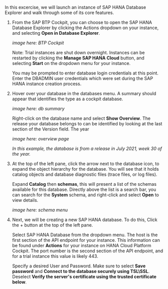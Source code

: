 In this excercise, we will launch an instance of SAP HANA Database Explorer and walk through some of its core features.

1. From the SAP BTP Cockpit, you can choose to open the SAP HANA Database Explorer by clicking the Actions dropdown on your instance, and selecting **Open in Database Explorer**.

    *image here: BTP Cockpit*

    Note: Trial instances are shut down overnight. Instances can be restarted by clicking the **Manage SAP HANA Cloud** button, and selecting **Start** on the dropdown menu for your instance.


    You may be prompted to enter database login credentials at this point. Enter the DBADMIN user credentials which were set during the SAP HANA instance creation process.


2. Hover over your database in the databases menu. A summary should appear that identifies the type as a cockpit database.

    *image here: db summary*
    
     Right-click on the database name and select **Show Overview**. The release your database belongs to can be identified by looking at the last section of the Version field. The year 

    *image here: overview page* 

    *In this example, the database is from a release in July 2021, week 30 of the year.*

3. At the top of the left pane, click the arrow next to the database icon, to expand the object hierarchy for the database. You will see that it holds catalog objects and database diagnostic files (trace files, or log files).

    Expand **Catalog** then **schemas**, this will present a list of the schemas available for this database. Directly above the list is a search bar, you can search for the **System** schema, and right-click and select **Open** to view details.

    *image here: schema menu*

4. Next, we will be creating a new SAP HANA database. To do this, Click the + button at the top of the left pane. 

    Select SAP HANA Database from the dropdown menu. The host is the first section of the API endpoint for your instance. This information can be found under **Actions** for your instance on HANA Cloud Platform Cockpit. The port number is the second section of the API endpoint, and for a trial instance this value is likely 443.

    Specify a desired User and Password. Make sure to select **Save password** and **Connect to the database securely using TSL\SSL**. Deselect **Verify the server's certificate using the trusted certificate below**.






